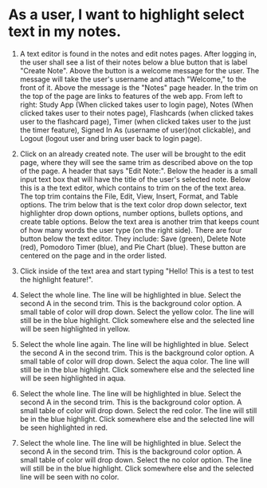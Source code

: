 # As a user, I want to highlight select text in my notes. #
1. A text editor is found in the notes and edit notes pages. 
After logging in, the user shall see a list of their notes below a blue button that is label "Create Note". Above the button is a welcome message
for the user. The message will take the user's username and attach "Welcome," to the front of it. Above the message is the "Notes" page header.
In the trim on the top of the page are links to features of the web app. From left to right: Study App (When clicked takes user to login page),
Notes (When clicked takes user to their notes page), Flashcards (when clicked takes user to the flashcard page), Timer (when clicked takes user 
to the just the timer feature), Signed In As (username of user)(not clickable), and Logout (logout user and bring user back to login page).

2. Click on an already created note. The user will be brought to the edit page, where they will see the same trim as described above on the
top of the page. A header that says "Edit Note:". Below the header is a small input text box that will have the title of the user's selected note.
Below this is a the text editor, which contains to trim on the of the text area. The top trim contains the File, Edit, View, Insert, Format, and Table options. The trim
below that is the text color drop down selector, text highlighter drop down options, number options, bullets options, and create table options. 
Below the text area is another trim that keeps count of how many words the user type (on the right side). There are four button below the text editor.
They include: Save (green), Delete Note (red), Pomodoro Timer (blue), and Pie Chart (blue). These button are centered on the page and in the order listed.

3.  Click inside of the text area and start typing "Hello! This is a test to test the highlight feature!".

4. Select the whole line. The line will be highlighted in blue. Select the second A in the second trim. This is the background color option.
A small table of color will drop down. Select the yellow color. The line will still be in the blue highlight. Click somewhere else and the selected
line will be seen highlighted in yellow. 

5. Select the whole line again. The line will be highlighted in blue. Select the second A in the second trim. This is the background color option.
A small table of color will drop down. Select the aqua color. The line will still be in the blue highlight. Click somewhere else and the selected
line will be seen highlighted in aqua. 

6. Select the whole line. The line will be highlighted in blue. Select the second A in the second trim. This is the background color option.
A small table of color will drop down. Select the red color. The line will still be in the blue highlight. Click somewhere else and the selected
line will be seen highlighted in red.

7. Select the whole line. The line will be highlighted in blue. Select the second A in the second trim. This is the background color option.
A small table of color will drop down. Select the no color option. The line will still be in the blue highlight. Click somewhere else and the selected
line will be seen with no color. 
